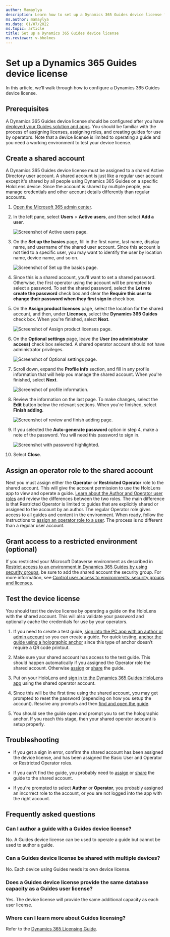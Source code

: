 ```yaml
---
author: Mamaylya
description: Learn how to set up a Dynamics 365 Guides device license for multiple operators on a single HoloLens device.
ms.author: mamaylya
ms.date: 01/07/2022
ms.topic: article
title: Set up a Dynamics 365 Guides device license
ms.reviewer: v-bholmes
---
```


# Set up a Dynamics 365 Guides device license

In this article, we’ll walk through how to configure a Dynamics 365 Guides device license.

## Prerequisites

A Dynamics 365 Guides device license should be configured after you have [deployed your Guides solution and apps](setup.md). You should be familiar with the process of assigning licenses, 
assigning roles, and creating guides for use by operators. Note that a device license is limited to operating a guide and you need a working environment to test 
your device license.

## Create a shared account

A Dynamics 365 Guides device license must be assigned to a shared Active Directory user account. A shared account is just like a regular user account except it's shared by all 
people using Dynamics 365 Guides on a specific HoloLens device. Since the account is shared by multiple people, you manage credentials and other account details differently than regular accounts.

1. [Open the Microsoft 365 admin center](https://admin.microsoft.com/AdminPortal/Home).

2. In the left pane, select **Users** > **Active users**, and then select **Add a user**.
 
   ![Screenshot of Active users page.](media/device-license-active-users.jpg "Screenshot of Active users page")
   
3. On the **Set up the basics** page, fill in the first name, last name, display name, and username of the shared user account. Since this account is not tied to a specific user, you may want to identify the user by location name, device name, and so on.

   ![Screenshot of Set up the basics page.](media/device-license-set-up-basics.jpg "Screenshot of Set up the basics page")

4. Since this is a shared account, you'll want to set a shared password. Otherwise, the first operator using the account will be prompted to select a password. To set the shared password, select the **Let me create the password** check box and clear the **Require this user to change their password when they first sign in** check box.    
 
5. On the **Assign product licenses** page, select the location for the shared account, and then, under **Licenses**, select the **Dynamics 365 Guides** check box. When you're finished, select **Next**.

    ![Screenshot of Assign product licenses page.](media/device-license-assign-product-licenses.jpg "Screenshot of Assign product licenses page")
 
6. On the **Optional settings** page, leave the **User (no administrator access)** check box selected. A shared operator account should not have administrator privileges.

    ![Screenshot of Optional settings page.](media/device-license-optional-settings.jpg "Screenshot of Optional settings page")
 
7. Scroll down, expand the **Profile info** section, and fill in any profile information that will help you manage the shared account. When you're finished, select **Next**.

    ![Screenshot of profile information.](media/device-license-profile.jpg "Screenshot of profile information")
 
8. Review the information on the last page. To make changes, select the **Edit** button below the relevant sections. When you're finished, select **Finish adding**.

   ![Screenshot of review and finish adding page.](media/device-license-review.jpg "Screenshot of review and finish adding page")
 
9.	If you selected the **Auto-generate password** option in step 4, make a note of the password. You will need this password to sign in.

    ![Screenshot with password highlighted.](media/device-license-password.jpg "Screenshot with password highlighted")
 
10. Select **Close**.

## Assign an operator role to the shared account

Next you must assign either the **Operator** or **Restricted Operator** role to the shared account. This will give the account permission to use the HoloLens app to view and 
operate a guide. [Learn about the Author and Operator user roles](admin-role-types.md) and review the differences between the two roles. The main difference is that Restricted Operator is limited to guides that are explicitly shared or assigned to the account by an author. The regular Operator role gives access to all guides and content in the environment. When ready, follow the instructions to [assign an operator role to a user](assign-role.md#assign-roles-to-a-user). The process is no different than a regular user account.

## Grant access to a restricted environment (optional)

If you restricted your Microsoft Dataverse environment as described in [Restrict access to an environment in Dynamics 365 Guides by using security groups](admin-security.md), be sure to add the shared account the security group. For more information, see [Control user access to environments: security groups and licenses](https://docs.microsoft.com/power-platform/admin/control-user-access).

## Test the device license

You should test the device license by operating a guide on the HoloLens with the shared account. This will also validate your password and optionally cache the credentials for 
use by your operators.

1. If you need to create a test guide, [sign into the PC app with an author or admin account](install-sign-in-pc-app.md#sign-in-to-the-app) so you can create a guide. For quick testing, [anchor the guide using a holographic anchor](pc-app-anchor-holographic.md) since this type of anchor doesn’t require a QR code printout.

2. Make sure your shared account has access to the test guide. This should happen automatically if you assigned the Operator role the shared account. Otherwise [assign](admin-access-assign.md) or [share](admin-access-teams.md) the guide.

3. Put on your HoloLens and [sign in to the Dynamics 365 Guides HoloLens app](hololens-app-install-sign-in.md) using the shared operator account.

4. Since this will be the first time using the shared account, you may get prompted to reset the password (depending on how you setup the account). Resolve any prompts and 
then [find and open the guide](find-guide.md).

5. You should see the guide open and prompt you to set the holographic anchor. If you reach this stage, then your shared operator account is setup properly.

## Troubleshooting

- If you get a sign in error, confirm the shared account has been assigned the device license, and has been assigned the Basic User and Operator or Restricted Operator roles. 

- If you can't find the guide, you probably need to [assign](admin-access-assign.md) or [share](admin-access-teams.md) the guide to the shared account.

- If you're prompted to select **Author** or **Operator**, you probably assigned an incorrect role to the account, or you are not logged into the app with the right account.

## Frequently asked questions

### Can I author a guide with a Guides device license?

No. A Guides device license can be used to operate a guide but cannot be used to author a guide.

### Can a Guides device license be shared with multiple devices?

No. Each device using Guides needs its own device license.

### Does a Guides device license provide the same database capacity as a Guides user license?

Yes. The device license will provide the same additional capacity as each user license. 

### Where can I learn more about Guides licensing?

Refer to the [Dynamics 365 Licensing Guide](https://go.microsoft.com/fwlink/?LinkId=866544&clcid=0x409).
